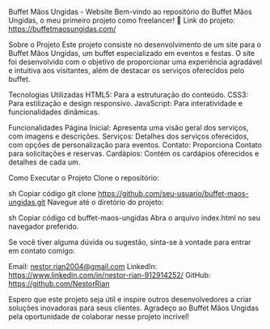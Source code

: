 Buffet Mãos Ungidas - Website
Bem-vindo ao repositório do Buffet Mãos Ungidas, o meu primeiro projeto como freelancer! 🎉
Link do projeto: https://buffetmaosungidas.com/

Sobre o Projeto
Este projeto consiste no desenvolvimento de um site para o Buffet Mãos Ungidas, um buffet especializado em eventos e festas. O site foi desenvolvido com o objetivo de proporcionar uma experiência agradável e intuitiva aos visitantes, além de destacar os serviços oferecidos pelo buffet.

Tecnologias Utilizadas
HTML5: Para a estruturação do conteúdo.
CSS3: Para estilização e design responsivo.
JavaScript: Para interatividade e funcionalidades dinâmicas.

Funcionalidades
Página Inicial: Apresenta uma visão geral dos serviços, com imagens e descrições.
Serviços: Detalhes dos serviços oferecidos, com opções de personalização para eventos.
Contato: Proporciona Contato para solicitações e reservas.
Cardápios: Contém os cardápios oferecidos e detalhes de cada um.

Como Executar o Projeto
Clone o repositório:

sh
Copiar código
git clone https://github.com/seu-usuario/buffet-maos-ungidas.git
Navegue até o diretório do projeto:

sh
Copiar código
cd buffet-maos-ungidas
Abra o arquivo index.html no seu navegador preferido.


Se você tiver alguma dúvida ou sugestão, sinta-se à vontade para entrar em contato comigo:

Email: nestor.rian2004@gmail.com
LinkedIn: https://www.linkedin.com/in/nestor-rian-912914252/
GitHub: https://github.com/NestorRian

Espero que este projeto seja útil e inspire outros desenvolvedores a criar soluções inovadoras para seus clientes. Agradeço ao Buffet Mãos Ungidas pela oportunidade de colaborar nesse projeto incrível!

